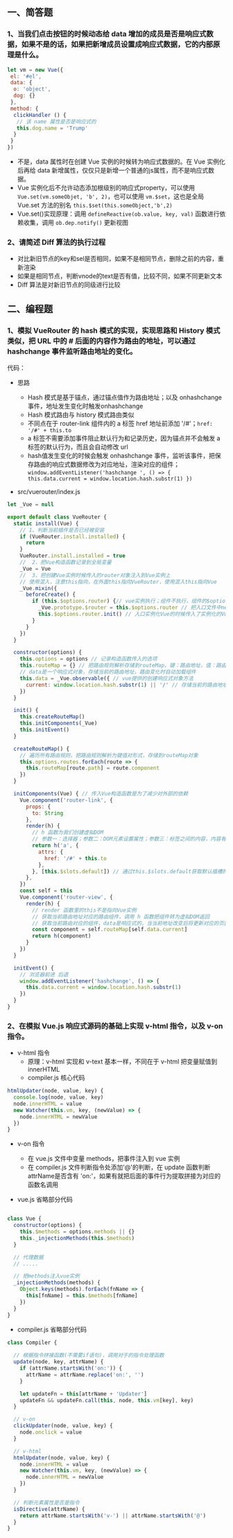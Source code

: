 ## 一、简答题
### 1、当我们点击按钮的时候动态给 data 增加的成员是否是响应式数据，如果不是的话，如果把新增成员设置成响应式数据，它的内部原理是什么。
```javascript
let vm = new Vue({
 el: '#el',
 data: {
  o: 'object',
  dog: {}
 },
 method: {
  clickHandler () {
   // 该 name 属性是否是响应式的
   this.dog.name = 'Trump'
  }
 }
})
```
* 不是，data 属性时在创建 Vue 实例的时候转为响应式数据的。在 Vue 实例化后再给 data 新增属性，仅仅只是新增一个普通的js属性，而不是响应式数据。
* Vue 实例化后不允许动态添加根级别的响应式property，可以使用 `Vue.set(vm.someObjet, 'b', 2)`，也可以使用 `vm.$set`，这也是全局 Vue.set 方法的别名 `this.$set(this.someObject,'b',2)`
* Vue.set()实现原理：调用 `defineReactive(ob.value, key, val)` 函数进行依赖收集，调用 `ob.dep.notify()` 更新视图

### 2、请简述 Diff 算法的执行过程
* 对比新旧节点的key和sel是否相同，如果不是相同节点，删除之前的内容，重新渲染
* 如果是相同节点，判断vnode的text是否有值，比较不同，如果不同更新文本
* Diff 算法是对新旧节点的同级进行比较

## 二、编程题
### 1、模拟 VueRouter 的 hash 模式的实现，实现思路和 History 模式类似，把 URL 中的 # 后面的内容作为路由的地址，可以通过 hashchange 事件监听路由地址的变化。
代码：[]()
* 思路
    * Hash 模式是基于锚点，通过锚点值作为路由地址；以及 onhashchange 事件，地址发生变化时触发onhashchange
    * Hash 模式路由与 history 模式路由类似
    * 不同点在于 router-link 组件内的 a 标签 href 地址前添加 '/#'；`href: '/#' + this.to`
    * a 标签不需要添加事件阻止默认行为和记录历史，因为锚点并不会触发 a 标签的默认行为，而且会自动修改 url
    * hash值发生变化的时候会触发 onhashchange 事件，监听该事件，把保存路由的响应式数据修改为对应地址，渲染对应的组件； `window.addEventListener('hashchange
    ', () => { this.data.current = window.location.hash.substr(1) })`
    
* src/vuerouter/index.js
```javascript
let _Vue = null

export default class VueRouter {
  static install(Vue) {
    // 1、判断当前插件是否已经被安装
    if (VueRouter.install.installed) {
      return
    }
    VueRouter.install.installed = true
    //  2、把Vue构造函数记录到全局变量
    _Vue = Vue
    //  3、把创建Vue实例时候传入的router对象注入到Vue实例上
    // 使用混入，注意this指向，在外面this指向VueRouter，使用混入this指向Vue
    _Vue.mixin({
      beforeCreate() {
        if (this.$options.router) {// vue实例执行；组件不执行，组件的$options不存在router属性
          _Vue.prototype.$router = this.$options.router // 把入口文件中new Vue()是传入的router挂载到$router
          this.$options.router.init() // 入口实例化Vue的时候传入了实例化的VueRouter，此时router挂载到vue的$options属性上
        }
      }
    })
  }

  constructor(options) {
    this.options = options // 记录构造函数传入的选项
    this.routeMap = {} // 把路由规则解析存储到routeMap，键：路由地址，值：路由组件，将来router-view组件会根据当前路由地址到routeMap对象找到对应的组件渲染到浏览器
    // data是一个响应式对象，存储当前的路由地址，路由变化时自动加载组件
    this.data = _Vue.observable({ // vue提供的创建响应式对象方法
      current: window.location.hash.substr(1) || '/' // 存储当前的路由地址，默认是‘/’
    })
  }

  init() {
    this.createRouteMap()
    this.initComponents(_Vue)
    this.initEvent()
  }

  createRouteMap() {
    // 遍历所有路由规则，把路由规则解析为键值对形式，存储到routeMap对象
    this.options.routes.forEach(route => {
      this.routeMap[route.path] = route.component
    })
  }

  initComponents(Vue) { // 传入Vue构造函数是为了减少对外部的依赖
    Vue.component('router-link', {
      props: {
        to: String
      },
      render(h) {
        // h 函数为我们创建虚拟DOM
        // 参数一：选择器；参数二：DOM元素设置属性；参数三：标签之间的内容，内容有很多所以用数组
        return h('a', {
          attrs: {
            href: '/#' + this.to
          },
        }, [this.$slots.default]) // 通过this.$slots.default获取默认插槽的内容
      },
    })
    const self = this
    Vue.component('router-view', {
      render(h) {
        // render 函数里的this不是指向Vue实例
        // 获取当前路由地址对应的路由组件，调用 h 函数把组件转为虚拟DOM返回
        // 获取当前路由对应的组件，data是响应式的，当当前地址改变后将更新对应的页面
        const component = self.routeMap[self.data.current]
        return h(component)
      }
    })
  }

  initEvent() {
    // 浏览器前进 后退
    window.addEventListener('hashchange', () => {
      this.data.current = window.location.hash.substr(1)
    })
  }
}

```
### 2、在模拟 Vue.js 响应式源码的基础上实现 v-html 指令，以及 v-on 指令。
* v-html 指令
    * 原理：v-html 实现和 v-text 基本一样，不同在于 v-html 把变量赋值到 innerHTML
    * compiler.js 核心代码
```javascript
htmlUpdater(node, value, key) {
  console.log(node, value, key)
  node.innerHTML = value
  new Watcher(this.vm, key, (newValue) => {
    node.innerHTML = newValue
  })
}
```

* v-on 指令
    * 在 vue.js 文件中变量 methods，把事件注入到 vue 实例
    * 在 compiler.js 文件判断指令处添加'@'的判断，在 update 函数判断attrName是否含有 'on:'，如果有就把后面的事件行为提取拼接为对应的函数名调用

* vue.js  省略部分代码
```javascript

class Vue {
  constructor(options) {
    this.$methods = options.methods || {}
    this._injectionMethods(this.$methods)
  }

  // 代理数据
  // .....

  // 把methods注入vue实例
  _injectionMethods(methods) {
    Object.keys(methods).forEach(fnName => {
      this[fnName] = this.$methods[fnName]
    })
  }
}
```

* compiler.js  省略部分代码
```javascript
class Compiler {
  
  // 根据指令拼接函数(不需要if语句)，调用对于的指令处理函数
  update(node, key, attrName) {
    if (attrName.startsWith('on:')) {
      attrName = attrName.replace('on:', '')
    }

    let updateFn = this[attrName + 'Updater']
    updateFn && updateFn.call(this, node, this.vm[key], key)
  }

  // v-on
  clickUpdater(node, value, key) {
    node.onclick = value
  }

  // v-html
  htmlUpdater(node, value, key) {
    node.innerHTML = value
    new Watcher(this.vm, key, (newValue) => {
      node.innerHTML = newValue
    })
  }

  // 判断元素属性是否是指令
  isDirective(attrName) {
    return attrName.startsWith('v-') || attrName.startsWith('@')
  }
}

```
